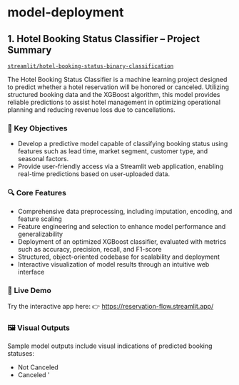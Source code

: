 # model-deployment
## 1. Hotel Booking Status Classifier – Project Summary
[`streamlit/hotel-booking-status-binary-classification`](streamlit/hotel-booking-status-binary-classification)

The Hotel Booking Status Classifier is a machine learning project designed to predict whether a hotel reservation will be honored or canceled. Utilizing structured booking data and the XGBoost algorithm, this model provides reliable predictions to assist hotel management in optimizing operational planning and reducing revenue loss due to cancellations.

### 📌 Key Objectives
- Develop a predictive model capable of classifying booking status using features such as lead time, market segment, customer type, and seasonal factors.
- Provide user-friendly access via a Streamlit web application, enabling real-time predictions based on user-uploaded data.

### 🔍 Core Features
- Comprehensive data preprocessing, including imputation, encoding, and feature scaling
- Feature engineering and selection to enhance model performance and generalizability
- Deployment of an optimized XGBoost classifier, evaluated with metrics such as accuracy, precision, recall, and F1-score
- Structured, object-oriented codebase for scalability and deployment
- Interactive visualization of model results through an intuitive web interface

### 🚀 Live Demo
Try the interactive app here:
👉 https://reservation-flow.streamlit.app/

### 🖼️ Visual Outputs
Sample model outputs include visual indications of predicted booking statuses:
- Not Canceled
- Canceled
'
